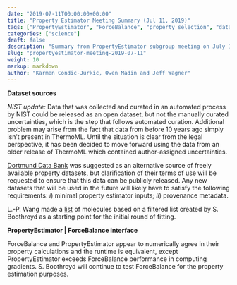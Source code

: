 ```yaml
---
date: "2019-07-11T00:00:00+00:00"
title: "Property Estimator Meeting Summary (Jul 11, 2019)"
tags: ["PropertyEstimator", "ForceBalance", "property selection", "datasets","NIST", "DDB", "fitting"]
categories: ["science"]
draft: false
description: "Summary from PropertyEstimator subgroup meeting on July 11, 2019"
slug: "propertyestimator-meeting-2019-07-11"
weight: 10
markup: markdown
author: "Karmen Condic-Jurkic, Owen Madin and Jeff Wagner"
---
```


**Dataset sources**

*NIST update:* Data that was collected and curated in an automated process by NIST could be released as an open dataset, but not the manually curated uncertainties, which is the step that follows automated curation. Additional problem may arise from the fact that data from before 10 years ago simply isn’t present in ThermoML. Until the situation is clear from the legal perspective, it has been decided to move forward using the data from an older release of ThermoML which contained author-assigned uncertainties.

[Dortmund Data Bank](http://www.ddbst.com/free-data.html) was suggested as an alternative source of freely available property datasets, but clarification of their terms of use will be requested to ensure that this data can be publicly released. Any new datasets that will be used in the future will likely have to satisfy the following requirements: *i*) minimal property estimator inputs; *ii*) provenance metadata.

L.-P. Wang made a [list](https://docs.google.com/document/d/1NkmN0VWix2pcA094vcEC-3VeA1qhmgszzdCbMTQP-Ow/edit) of molecules based on a filtered list created by S. Boothroyd as a starting point for the initial round of fitting.

**PropertyEstimator | ForceBalance interface**

ForceBalance and PropertyEstimator appear to numerically agree in their property calculations and the runtime is equivalent, except PropertyEstimator exceeds ForceBalance performance in computing gradients. S. Boothroyd will continue to test ForceBalance for the property estimation purposes.
